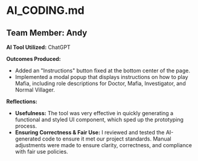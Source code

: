 # AI_CODING.md

## Team Member: Andy

**AI Tool Utilized:** ChatGPT

**Outcomes Produced:**
- Added an "Instructions" button fixed at the bottom center of the page.
- Implemented a modal popup that displays instructions on how to play Mafia, including role descriptions for Doctor, Mafia, Investigator, and Normal Villager.

**Reflections:**
- **Usefulness:** The tool was very effective in quickly generating a functional and styled UI component, which sped up the prototyping process.
- **Ensuring Correctness & Fair Use:** I reviewed and tested the AI-generated code to ensure it met our project standards. Manual adjustments were made to ensure clarity, correctness, and compliance with fair use policies.
